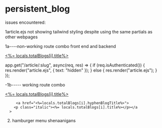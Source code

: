 # persistent_blog

issues encountered:

1article.ejs not showing tailwind styling despite using the same partials as other webpages

1a----non-working route combo front end and backend

 <a href="article/<%=locals.totalBlogs[i].hyphenBlogTitle%>">
        <p class="italic"><%= locals.totalBlogs[i].title%></p></a
      >

app.get("/article/:slug", async(req, res) => {
if (req.isAuthenticated()) {
res.render("article.ejs", { text: "hidden" });
} else {
res.render("article.ejs");
}
});

-1b----- working route combo

   <a href="<%=locals.totalBlogs[i].hyphenBlogTitle%>">
        <p class="italic"><%= locals.totalBlogs[i].title%></p></a
      >

         <a href="<%=locals.totalBlogs[i].hyphenBlogTitle%>">
        <p class="italic"><%= locals.totalBlogs[i].title%></p></a
      >


2. hamburger menu shenaanigans

